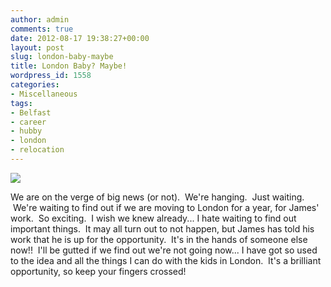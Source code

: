 ```yaml
---
author: admin
comments: true
date: 2012-08-17 19:38:27+00:00
layout: post
slug: london-baby-maybe
title: London Baby? Maybe!
wordpress_id: 1558
categories:
- Miscellaneous
tags:
- Belfast
- career
- hubby
- london
- relocation
---
```


[![](http://www.outmumbered.com/wp-content/uploads/2012/08/london_england-300x225.jpg)](http://www.outmumbered.com/wp-content/uploads/2012/08/london_england.jpg)

We are on the verge of big news (or not).  We're hanging.  Just waiting.  We're waiting to find out if we are moving to London for a year, for James' work.  So exciting.  I wish we knew already... I hate waiting to find out important things.  It may all turn out to not happen, but James has told his work that he is up for the opportunity.  It's in the hands of someone else now!!  I'll be gutted if we find out we're not going now... I have got so used to the idea and all the things I can do with the kids in London.  It's a brilliant opportunity, so keep your fingers crossed!

